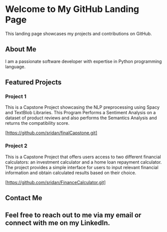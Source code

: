 # Welcome to My GitHub Landing Page

This landing page showcases my projects and contributions on GitHub.

## About Me

I am a passionate software developer with expertise in Python programming language.

## Featured Projects

### Project 1 

This is a Capstone Project showcasing the NLP preprocessing using Spacy and TextBlob Libraries.
This Program Performs a Sentiment Analysis on a dataset of product reviews and also 
performs the Semantics Analysis and returns the compatibility score.

[https://github.com/sridan/finalCapstone.git]

### Project 2

This is a Capstone Project that offers users access to two different financial calculators: an investment calculator and a home loan repayment calculator. The project provides a simple interface for users to input relevant financial information and obtain calculated results based on their choice.

[https://github.com/sridan/FinanceCalculator.git]

## Contact Me

Feel free to reach out to me via my email or connect with me on my LinkedIn.
---

